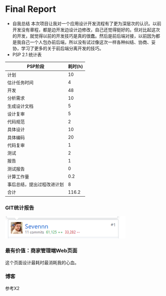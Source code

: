 # Final Report
- 自我总结
本次项目让我对一个应用设计开发流程有了更为深层次的认识。以前开发没有章程，都是边开发边设计边修改，自己还觉得挺好的。但对比起这次的开发，就觉得以前的开发技巧是真的很蠢。然后是前后端对接，以前因为都是我自己一个人包办前后端，所以没有试过像这次一样各种纠结、协商、妥协，学习了更多的关于前后端分离开发的技巧。
- PSP 2.1 统计表

|PSP阶段 | 耗时(h)|
| --- | --- |
|计划|10|
|估计任务时间| 4|
|开发| 48|
|分析需求| 10|
|生成设计文档| 5|
|设计复审| 5|
|代码规范| 2|
|具体设计| 10|
|具体编码| 20|
|代码复审| 1|
|测试| 2|
|报告| 1|
|测试报告| 0|
|计算工作量| 0.2|
|事后总结，提出过程改进计划| 8|
|合计| 116.2|

### GIT统计报告
![Alt text](./assets/15331205.png)

### 最有价值：商家管理端Web页面
这个页面设计最耗时最消耗我的心血。

### 博客
参考X2